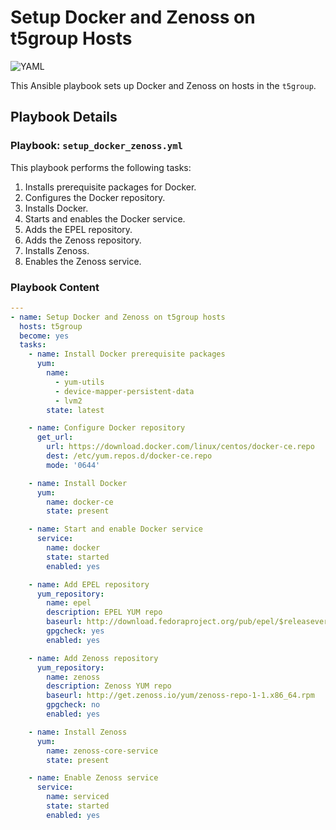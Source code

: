 # Setup Docker and Zenoss on t5group Hosts

![YAML](https://img.shields.io/badge/language-YAML-blue.svg)

This Ansible playbook sets up Docker and Zenoss on hosts in the `t5group`.

## Playbook Details

### Playbook: `setup_docker_zenoss.yml`

This playbook performs the following tasks:
1. Installs prerequisite packages for Docker.
2. Configures the Docker repository.
3. Installs Docker.
4. Starts and enables the Docker service.
5. Adds the EPEL repository.
6. Adds the Zenoss repository.
7. Installs Zenoss.
8. Enables the Zenoss service.

### Playbook Content

```yaml
---
- name: Setup Docker and Zenoss on t5group hosts
  hosts: t5group
  become: yes
  tasks:
    - name: Install Docker prerequisite packages
      yum:
        name:
          - yum-utils
          - device-mapper-persistent-data
          - lvm2
        state: latest

    - name: Configure Docker repository
      get_url:
        url: https://download.docker.com/linux/centos/docker-ce.repo
        dest: /etc/yum.repos.d/docker-ce.repo
        mode: '0644'

    - name: Install Docker
      yum:
        name: docker-ce
        state: present

    - name: Start and enable Docker service
      service:
        name: docker
        state: started
        enabled: yes

    - name: Add EPEL repository
      yum_repository:
        name: epel
        description: EPEL YUM repo
        baseurl: http://download.fedoraproject.org/pub/epel/$releasever/$basearch/
        gpgcheck: yes
        enabled: yes

    - name: Add Zenoss repository
      yum_repository:
        name: zenoss
        description: Zenoss YUM repo
        baseurl: http://get.zenoss.io/yum/zenoss-repo-1-1.x86_64.rpm
        gpgcheck: no
        enabled: yes

    - name: Install Zenoss
      yum:
        name: zenoss-core-service
        state: present

    - name: Enable Zenoss service
      service:
        name: serviced
        state: started
        enabled: yes
